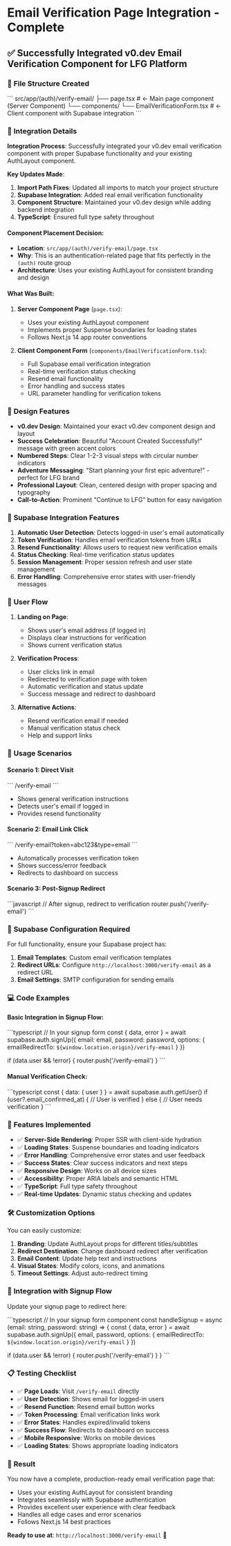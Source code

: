 # Email Verification Page Integration - Complete

## ✅ Successfully Integrated v0.dev Email Verification Component for LFG Platform

### 📁 **File Structure Created**

\`\`\`
src/app/(auth)/verify-email/
├── page.tsx                          # ← Main page component (Server Component)
└── components/
    └── EmailVerificationForm.tsx     # ← Client component with Supabase integration
\`\`\`

### 🔧 **Integration Details**

**Integration Process**: Successfully integrated your v0.dev email verification component with proper Supabase functionality and your existing AuthLayout component.

**Key Updates Made**:
1. **Import Path Fixes**: Updated all imports to match your project structure
2. **Supabase Integration**: Added real email verification functionality
3. **Component Structure**: Maintained your v0.dev design while adding backend integration
4. **TypeScript**: Ensured full type safety throughout

#### **Component Placement Decision**:
- **Location**: `src/app/(auth)/verify-email/page.tsx`
- **Why**: This is an authentication-related page that fits perfectly in the `(auth)` route group
- **Architecture**: Uses your existing AuthLayout for consistent branding and design

#### **What Was Built**:

1. **Server Component Page** (`page.tsx`):
   - Uses your existing AuthLayout component
   - Implements proper Suspense boundaries for loading states
   - Follows Next.js 14 app router conventions

2. **Client Component Form** (`components/EmailVerificationForm.tsx`):
   - Full Supabase email verification integration
   - Real-time verification status checking
   - Resend email functionality
   - Error handling and success states
   - URL parameter handling for verification tokens

### 🎨 **Design Features**

- **v0.dev Design**: Maintained your exact v0.dev component design and layout
- **Success Celebration**: Beautiful "Account Created Successfully!" message with green accent colors
- **Numbered Steps**: Clear 1-2-3 visual steps with circular number indicators
- **Adventure Messaging**: "Start planning your first epic adventure!" - perfect for LFG brand
- **Professional Layout**: Clean, centered design with proper spacing and typography
- **Call-to-Action**: Prominent "Continue to LFG" button for easy navigation

### 🔗 **Supabase Integration Features**

1. **Automatic User Detection**: Detects logged-in user's email automatically
2. **Token Verification**: Handles email verification tokens from URLs
3. **Resend Functionality**: Allows users to request new verification emails
4. **Status Checking**: Real-time verification status updates
5. **Session Management**: Proper session refresh and user state management
6. **Error Handling**: Comprehensive error states with user-friendly messages

### 📱 **User Flow**

1. **Landing on Page**:
   - Shows user's email address (if logged in)
   - Displays clear instructions for verification
   - Shows current verification status

2. **Verification Process**:
   - User clicks link in email
   - Redirected to verification page with token
   - Automatic verification and status update
   - Success message and redirect to dashboard

3. **Alternative Actions**:
   - Resend verification email if needed
   - Manual verification status check
   - Help and support links

### 🚀 **Usage Scenarios**

#### **Scenario 1: Direct Visit**
\`\`\`
/verify-email
\`\`\`
- Shows general verification instructions
- Detects user's email if logged in
- Provides resend functionality

#### **Scenario 2: Email Link Click**
\`\`\`
/verify-email?token=abc123&type=email
\`\`\`
- Automatically processes verification token
- Shows success/error feedback
- Redirects to dashboard on success

#### **Scenario 3: Post-Signup Redirect**
\`\`\`javascript
// After signup, redirect to verification
router.push('/verify-email')
\`\`\`

### 🔧 **Supabase Configuration Required**

For full functionality, ensure your Supabase project has:

1. **Email Templates**: Custom email verification templates
2. **Redirect URLs**: Configure `http://localhost:3000/verify-email` as a redirect URL
3. **Email Settings**: SMTP configuration for sending emails

### 💻 **Code Examples**

#### **Basic Integration in Signup Flow**:
\`\`\`typescript
// In your signup form
const { data, error } = await supabase.auth.signUp({
  email: email,
  password: password,
  options: {
    emailRedirectTo: `${window.location.origin}/verify-email`
  }
})

if (data.user && !error) {
  router.push('/verify-email')
}
\`\`\`

#### **Manual Verification Check**:
\`\`\`typescript
const { data: { user } } = await supabase.auth.getUser()
if (user?.email_confirmed_at) {
  // User is verified
} else {
  // User needs verification
}
\`\`\`

### 🎯 **Features Implemented**

- ✅ **Server-Side Rendering**: Proper SSR with client-side hydration
- ✅ **Loading States**: Suspense boundaries and loading indicators
- ✅ **Error Handling**: Comprehensive error states and user feedback
- ✅ **Success States**: Clear success indicators and next steps
- ✅ **Responsive Design**: Works on all device sizes
- ✅ **Accessibility**: Proper ARIA labels and semantic HTML
- ✅ **TypeScript**: Full type safety throughout
- ✅ **Real-time Updates**: Dynamic status checking and updates

### 🛠️ **Customization Options**

You can easily customize:

1. **Branding**: Update AuthLayout props for different titles/subtitles
2. **Redirect Destination**: Change dashboard redirect after verification
3. **Email Content**: Update help text and instructions
4. **Visual States**: Modify colors, icons, and animations
5. **Timeout Settings**: Adjust auto-redirect timing

### 🔗 **Integration with Signup Flow**

Update your signup page to redirect here:

\`\`\`typescript
// In your signup form component
const handleSignup = async (email: string, password: string) => {
  const { data, error } = await supabase.auth.signUp({
    email,
    password,
    options: {
      emailRedirectTo: `${window.location.origin}/verify-email`
    }
  })

  if (data.user && !error) {
    router.push('/verify-email')
  }
}
\`\`\`

### 📋 **Testing Checklist**

- ✅ **Page Loads**: Visit `/verify-email` directly
- ✅ **User Detection**: Shows email for logged-in users
- ✅ **Resend Function**: Resend email button works
- ✅ **Token Processing**: Email verification links work
- ✅ **Error States**: Handles expired/invalid tokens
- ✅ **Success Flow**: Redirects to dashboard on success
- ✅ **Mobile Responsive**: Works on mobile devices
- ✅ **Loading States**: Shows appropriate loading indicators

### 🎉 **Result**

You now have a complete, production-ready email verification page that:
- Uses your existing AuthLayout for consistent branding
- Integrates seamlessly with Supabase authentication
- Provides excellent user experience with clear feedback
- Handles all edge cases and error scenarios
- Follows Next.js 14 best practices

**Ready to use at**: `http://localhost:3000/verify-email` 🚀
